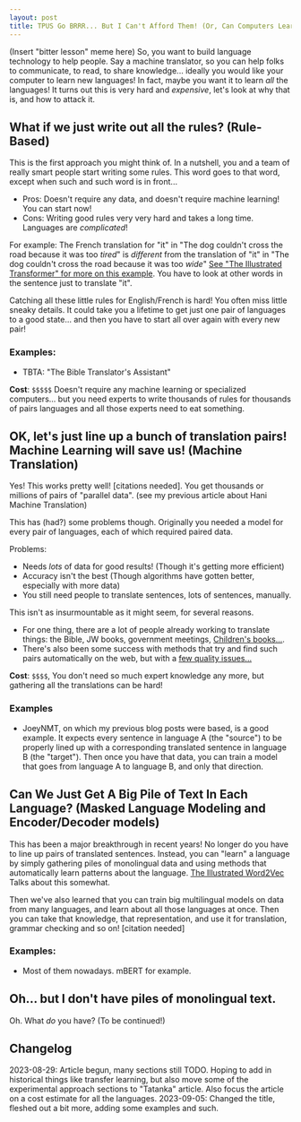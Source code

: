 ```yaml
---
layout: post
title: TPUS Go BRRR... But I Can't Afford Them! (Or, Can Computers Learn Languages Without Massive Money?)
---
```


(Insert "bitter lesson" meme here) So, you want to build language technology to help people. Say a machine translator, so you can help folks to communicate, to read, to share knowledge... ideally you would like your computer to learn new languages! In fact, maybe you want it to learn _all_ the languages! It turns out this is very hard and _expensive_, let's look at why that is, and how to attack it. 


## What if we just write out all the rules? (Rule-Based)
This is the first approach you might think of. In a nutshell, you and a team of really smart people start writing some rules. This word goes to that word, except when such and such word is in front...

* Pros: Doesn't require any data, and doesn't require machine learning! You can start now! 
* Cons: Writing good rules very very hard and takes a long time. Languages are _complicated_!  

For example: The French translation for "it" in "The dog couldn't cross the road because it was too _tired_" is _different_ from the translation of "it" in "The dog couldn't cross the road because it was too _wide_" [See "The Illustrated Transformer" for more on this example](https://jalammar.github.io/illustrated-transformer/). You have to look at other words in the sentence just to translate "it". 

Catching all these little rules for English/French is hard! You often miss little sneaky details. It could take you a lifetime to get just one pair of languages to a good state... and then you have to start all over again with every new pair!

### Examples:
* TBTA: "The Bible Translator's Assistant"

**Cost**: `$$$$$` Doesn't require any machine learning or specialized computers... but you need experts to write thousands of rules for thousands of pairs languages and all those experts need to eat something. 



## OK, let's just line up a bunch of translation pairs! Machine Learning will save us! (Machine Translation)

Yes! This works pretty well! [citations needed]. You get thousands or millions of pairs of "parallel data". (see my previous article about Hani Machine Translation)

This has (had?) some problems though. Originally you needed a model for every pair of languages, each of which required paired data.

Problems: 
* Needs _lots_ of data for good results! (Though it's getting more efficient)
* Accuracy isn't the best (Though algorithms have gotten better, especially with more data)
* You still need people to translate sentences, lots of sentences, manually. 

This isn't as insurmountable as it might seem, for several reasons. 
* For one thing, there are a lot of people already working to translate things: the Bible, JW books, government meetings, [Children's books...](Bloomlibrary.org). 
* There's also been some success with methods that try and find such pairs automatically on the web, but with a [few quality issues...](https://arxiv.org/abs/2103.12028)

**Cost**: `$$$$`, You don't need so much expert knowledge any more, but gathering all the translations can be hard! 

### Examples
* JoeyNMT, on which my previous blog posts were based, is a good example. It expects every sentence in language A (the "source") to be properly lined up with a corresponding translated sentence in language B (the "target"). Then once you have that data, you can train a model that goes from language A to language B, and only that direction.

## Can We Just Get A Big Pile of Text In Each Language? (Masked Language Modeling and Encoder/Decoder models)

This has been a major breakthrough in recent years! No longer do you have to line up pairs of translated sentences. Instead, you can "learn" a language by simply gathering piles of monolingual data and using methods that automatically learn patterns about the language. [The Illustrated Word2Vec](https://jalammar.github.io/illustrated-word2vec/) Talks about this somewhat. 

Then we've also learned that you can train big multilingual models on data from many languages, and learn about all those languages at once. Then you can take that knowledge, that representation, and use it for translation, grammar checking and so on! [citation needed]

### Examples: 
* Most of them nowadays. mBERT for example. 

## Oh... but I don't have piles of monolingual text.

Oh. What _do_ you have? (To be continued!)

<!-- ### Can we use data from other languages?

### Can we scan in some old documents?

### Can we use audio data? -->



## Changelog
2023-08-29: Article begun, many sections still TODO. Hoping to add in historical things like transfer learning, but also move some of the experimental approach sections to "Tatanka" article. Also focus the article on a cost estimate for all the languages.
2023-09-05: Changed the title, fleshed out a bit more, adding some examples and such. 